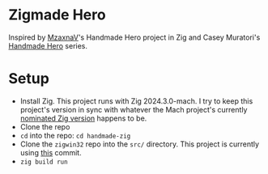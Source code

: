 # Zigmade Hero

Inspired by [MzaxnaV](https://github.com/MzaxnaV)'s Handmade Hero project in Zig and Casey Muratori's [Handmade Hero](https://www.youtube.com/watch?v=Ee3EtYb8d1o) series.

# Setup

* Install Zig. This project runs with Zig 2024.3.0-mach.
I try to keep this project's version in sync with whatever the Mach project's currently [nominated Zig version](https://machengine.org/about/nominated-zig/) happens to be.
* Clone the repo
* `cd` into the repo: `cd handmade-zig`
* Clone the `zigwin32` repo into the `src/` directory.
This project is currently using [this](https://github.com/marlersoft/zigwin32/tree/aec51b5b77764bd474a3a8e074d011492eb7e5ed) commit.
* `zig build run`
